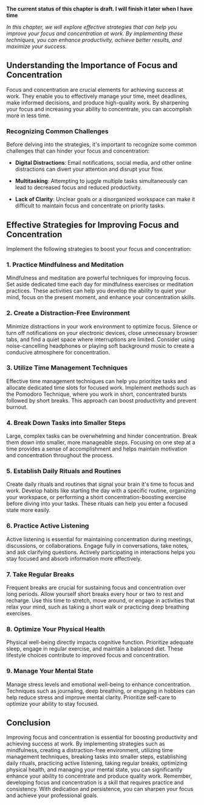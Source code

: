 **The current status of this chapter is draft. I will finish it later when I have time**

*In this chapter, we will explore effective strategies that can help you improve your focus and concentration at work. By implementing these techniques, you can enhance productivity, achieve better results, and maximize your success.*

Understanding the Importance of Focus and Concentration
-------------------------------------------------------

Focus and concentration are crucial elements for achieving success at work. They enable you to effectively manage your time, meet deadlines, make informed decisions, and produce high-quality work. By sharpening your focus and increasing your ability to concentrate, you can accomplish more in less time.

### Recognizing Common Challenges

Before delving into the strategies, it's important to recognize some common challenges that can hinder your focus and concentration:

* **Digital Distractions**: Email notifications, social media, and other online distractions can divert your attention and disrupt your flow.

* **Multitasking**: Attempting to juggle multiple tasks simultaneously can lead to decreased focus and reduced productivity.

* **Lack of Clarity**: Unclear goals or a disorganized workspace can make it difficult to maintain focus and concentrate on priority tasks.

Effective Strategies for Improving Focus and Concentration
----------------------------------------------------------

Implement the following strategies to boost your focus and concentration:

### 1. **Practice Mindfulness and Meditation**

Mindfulness and meditation are powerful techniques for improving focus. Set aside dedicated time each day for mindfulness exercises or meditation practices. These activities can help you develop the ability to quiet your mind, focus on the present moment, and enhance your concentration skills.

### 2. **Create a Distraction-Free Environment**

Minimize distractions in your work environment to optimize focus. Silence or turn off notifications on your electronic devices, close unnecessary browser tabs, and find a quiet space where interruptions are limited. Consider using noise-cancelling headphones or playing soft background music to create a conducive atmosphere for concentration.

### 3. **Utilize Time Management Techniques**

Effective time management techniques can help you prioritize tasks and allocate dedicated time slots for focused work. Implement methods such as the Pomodoro Technique, where you work in short, concentrated bursts followed by short breaks. This approach can boost productivity and prevent burnout.

### 4. **Break Down Tasks into Smaller Steps**

Large, complex tasks can be overwhelming and hinder concentration. Break them down into smaller, more manageable steps. Focusing on one step at a time provides a sense of accomplishment and helps maintain motivation and concentration throughout the process.

### 5. **Establish Daily Rituals and Routines**

Create daily rituals and routines that signal your brain it's time to focus and work. Develop habits like starting the day with a specific routine, organizing your workspace, or performing a short concentration-boosting exercise before diving into your tasks. These rituals can help you enter a focused state more easily.

### 6. **Practice Active Listening**

Active listening is essential for maintaining concentration during meetings, discussions, or collaborations. Engage fully in conversations, take notes, and ask clarifying questions. Actively participating in interactions helps you stay focused and absorb information more effectively.

### 7. **Take Regular Breaks**

Frequent breaks are crucial for sustaining focus and concentration over long periods. Allow yourself short breaks every hour or two to rest and recharge. Use this time to stretch, move around, or engage in activities that relax your mind, such as taking a short walk or practicing deep breathing exercises.

### 8. **Optimize Your Physical Health**

Physical well-being directly impacts cognitive function. Prioritize adequate sleep, engage in regular exercise, and maintain a balanced diet. These lifestyle choices contribute to improved focus and concentration.

### 9. **Manage Your Mental State**

Manage stress levels and emotional well-being to enhance concentration. Techniques such as journaling, deep breathing, or engaging in hobbies can help reduce stress and improve mental clarity. Prioritize self-care to optimize your ability to stay focused.

Conclusion
----------

Improving focus and concentration is essential for boosting productivity and achieving success at work. By implementing strategies such as mindfulness, creating a distraction-free environment, utilizing time management techniques, breaking tasks into smaller steps, establishing daily rituals, practicing active listening, taking regular breaks, optimizing physical health, and managing your mental state, you can significantly enhance your ability to concentrate and produce quality work. Remember, developing focus and concentration is a skill that requires practice and consistency. With dedication and persistence, you can sharpen your focus and achieve your professional goals.
